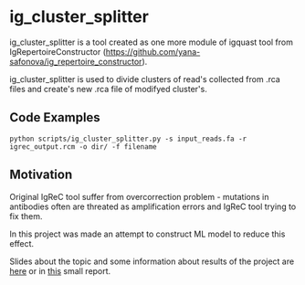 # ig_cluster_splitter
ig_cluster_splitter is a tool created as one more module of igquast tool from IgRepertoireConstructor 
(https://github.com/yana-safonova/ig_repertoire_constructor). 

ig_cluster_splitter is used to divide clusters of read's collected from
.rca files and create's new .rca file of modifyed cluster's.

## Code Examples

```
python scripts/ig_cluster_splitter.py -s input_reads.fa -r igrec_output.rcm -o dir/ -f filename
```

## Motivation

Original IgReC tool suffer from overcorrection problem - mutations in antibodies often are threated as amplification errors 
and IgReC tool trying to fix them. 

In this project was made an attempt to construct ML model to reduce this effect. 

Slides about the topic and some information about results of the project are [here](https://docs.google.com/presentation/d/17QOT-wQAiNQqK-YnIj34VaYi4yobI6B1sTKvbnzlsHY/edit#slide=id.g238dd5aaef_0_7) or in [this](https://drive.google.com/open?id=0B8-bo9EAqeQgaW8wZFlCeHE3Smc) small report.
